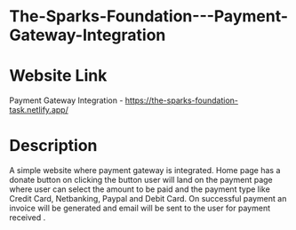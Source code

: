 # The-Sparks-Foundation---Payment-Gateway-Integration

# Website Link
Payment Gateway Integration - https://the-sparks-foundation-task.netlify.app/

# Description
A simple website where payment gateway is integrated. Home page has a donate button on clicking the button user will land on the payment page where user can select the amount to be paid and the payment type like Credit Card, Netbanking, Paypal and Debit Card. On successful payment an invoice will be generated and email will be sent to the user for payment received .
